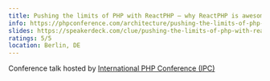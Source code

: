 ```yaml
---
title: Pushing the limits of PHP with ReactPHP – why ReactPHP is awesome and why you should care
info: https://phpconference.com/architecture/pushing-the-limits-of-php-with-react-php-why-react-php-is-awesome-and-why-you-should-care/
slides: https://speakerdeck.com/clue/pushing-the-limits-of-php-with-reactphp-why-reactphp-is-awesome-and-why-you-should-care-ipc17
ratings: 5/5
location: Berlin, DE
---
```

Conference talk hosted by <a href="https://phpconference.com/">International PHP Conference (IPC)</a>
